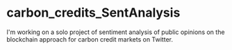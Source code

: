 # carbon_credits_SentAnalysis
I'm working on a solo project of sentiment analysis of public opinions on the blockchain approach for carbon credit markets on Twitter. 

